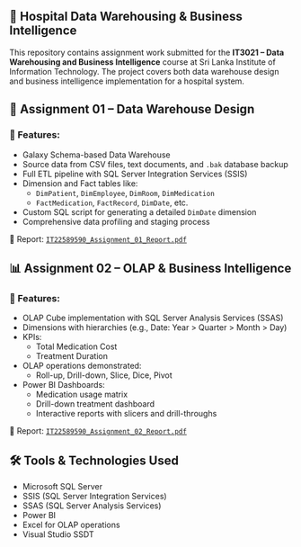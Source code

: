 
## 📘 Hospital Data Warehousing & Business Intelligence

This repository contains assignment work submitted for the **IT3021 – Data Warehousing and Business Intelligence** course at Sri Lanka Institute of Information Technology. The project covers both data warehouse design and business intelligence implementation for a hospital system.



## 📂 Assignment 01 – Data Warehouse Design
### 🔹 Features:
- Galaxy Schema-based Data Warehouse
- Source data from CSV files, text documents, and `.bak` database backup
- Full ETL pipeline with SQL Server Integration Services (SSIS)
- Dimension and Fact tables like:
  - `DimPatient`, `DimEmployee`, `DimRoom`, `DimMedication`
  - `FactMedication`, `FactRecord`, `DimDate`, etc.
- Custom SQL script for generating a detailed `DimDate` dimension
- Comprehensive data profiling and staging process

📄 Report: [`IT22589590_Assignment_01_Report.pdf`](./IT22589590_Assignment_01_Report.pdf)



## 📊 Assignment 02 – OLAP & Business Intelligence

### 🔹 Features:
- OLAP Cube implementation with SQL Server Analysis Services (SSAS)
- Dimensions with hierarchies (e.g., Date: Year > Quarter > Month > Day)
- KPIs:
  - Total Medication Cost
  - Treatment Duration
- OLAP operations demonstrated:
  - Roll-up, Drill-down, Slice, Dice, Pivot
- Power BI Dashboards:
  - Medication usage matrix
  - Drill-down treatment dashboard
  - Interactive reports with slicers and drill-throughs

📄 Report: [`IT22589590_Assignment_02_Report.pdf`](./IT22589590_Assignment_02_Report.pdf)


## 🛠 Tools & Technologies Used

- Microsoft SQL Server
- SSIS (SQL Server Integration Services)
- SSAS (SQL Server Analysis Services)
- Power BI
- Excel for OLAP operations
- Visual Studio SSDT

